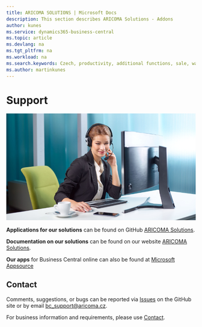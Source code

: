 ```yaml
---
title: ARICOMA SOLUTIONS | Microsoft Docs
description: This section describes ARICOMA Solutions - Addons
author: kunes
ms.service: dynamics365-business-central
ms.topic: article
ms.devlang: na
ms.tgt_pltfrm: na
ms.workload: na
ms.search.keywords: Czech, productivity, additional functions, sale, warehouse, invoicing, barcode, claims, transportation, workflow
ms.author: martinkunes
---
```


# Support

![Support](media/support.png)

**Applications for our solutions** can be found on GitHub [ARICOMA Solutions](https://github.com/ARICOMA-D365BC/ARICOMA-SOLUTIONS).

**Documentation on our solutions** can be found on our website [ARICOMA Solutions](https://www.aricoma.com/docs/en-us/dynamics365/business-central/AC-Solutions/ac-solutions.html).

**Our apps** for Business Central online can also be found at [Microsoft Appsource](https://appsource.microsoft.com/en-us/marketplace/apps?page=1&search=aricoma&product=dynamics-365-business-central)

## Contact

Comments, suggestions, or bugs can be reported via [Issues](https://github.com/ARICOMA-D365BC/AC-Solutions/issues) on the GitHub site or by email bc_support@aricoma.cz.

For business information and requirements, please use [Contact](https://www.aricoma.com/cs/co-delame/podnikove-aplikace/informacni-systemy-microsoft/erp-pro-stredni-a-mensi-firmy#contact).
